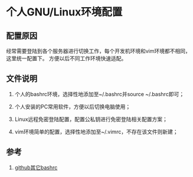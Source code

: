 # 个人GNU/Linux环境配置


## 配置原因
经常需要登陆到各个服务器进行切换工作，每个开发机环境和vim环境都不相同，这里统一配置下。
方便以后不同工作环境快速适配。


## 文件说明

1. 个人的bashrc环境，选择性地添加至~/.bashrc并source ~/.bashrc即可；

2. 个人安装的PC常用软件，方便以后切换电脑使用；

3. Linux远程免密登陆配置，配置公私钥进行免密登陆相关配置方案；

4. vim环境简单的配置，选择性地添加至~/.vimrc，不存在该文件则新建；



## 参考

1. [github其它bashrc](https://github.com/rkirti/bashrc)
